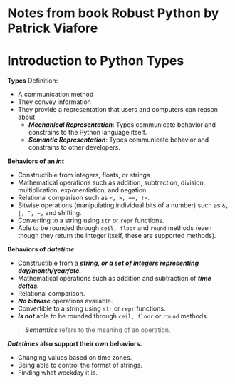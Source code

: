 # Notes from book Robust Python by Patrick Viafore 

# Introduction to Python Types

**Types**
Definition:
- A communication method
- They convey information
- They provide a representation that users and computers can reason about
  - *****Mechanical Representation*****: Types communicate behavior and constrains to the Python language itself.
  - *****Semantic Representation*****: Types communicate behavior and constrains to other developers.

**Behaviors of an ***int*****
- Constructible from integers, floats, or strings
- Mathematical operations such as addition, subtraction, division, multiplication, exponentiation, and negation
- Relational comparison such as `<, >, ==, !=`.
- Bitwise operations (manipulating individual bits of a number) such as `&, |, ^, ~,` and shifting.
- Converting to a string using `str` or `repr` functions.
- Able to be rounded through `ceil, floor` and `round` methods (even though they return 
    the integer itself, these are supported methods).

**Behaviors of ***datetime*****
- Constructible from a ***string, or a set of integers representing day/month/year/etc.***
- Mathematical operations such as addition and subtraction of ***time deltas.***
- Relational comparison.
- ***No bitwise*** operations available.
- Convertible to a string using `str` or `repr` functions.
- ***Is not*** able to be rounded through `ceil, floor` or `round` methods.

> ***Semantics*** refers to the meaning of an operation. 

*****Datetimes*** also support their own behaviors.**
- Changing values based on time zones.
- Being able to control the format of strings.
- Finding what weekday it is.